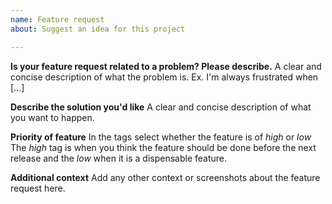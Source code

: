 ```yaml
---
name: Feature request
about: Suggest an idea for this project

---
```


**Is your feature request related to a problem? Please describe.**
A clear and concise description of what the problem is. Ex. I'm always frustrated when [...]

**Describe the solution you'd like**
A clear and concise description of what you want to happen.

**Priority of feature**
In the tags select whether the feature is of *high* or *low*
The *high* tag is when you think the feature should be done before the next release and the *low* when it is a dispensable feature.

**Additional context**
Add any other context or screenshots about the feature request here.
